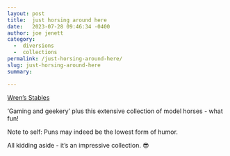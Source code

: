 ```yaml
---
layout: post
title:  just horsing around here
date:   2023-07-28 09:46:34 -0400
author: joe jenett
category:
  -  diversions
  -  collections
permalink: /just-horsing-around-here/
slug: just-horsing-around-here
summary: 

---
```

<a title="Model Horse Collection - Aywren's Nook " href="https://aywren.com/horses/">Wren’s Stables</a>

‘Gaming and geekery’ plus this extensive collection of model horses - what fun!

Note to self: Puns may indeed be the lowest form of humor.

All kidding aside - it’s an impressive collection. 😎

<a style="display:none;" href="https://brid.gy/publish/mastodon"><small>(cross-posted to mastodon)</small></a>
